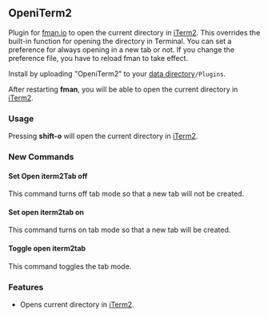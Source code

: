 ## OpeniTerm2

Plugin for [fman.io](https://fman.io) to open the current directory in [iTerm2](https://www.iterm2.com/). This overrides the built-in function for opening the directory in Terminal. You can set a preference for always opening in a new tab or not. If you change the preference file, you have to reload fman to take effect.

Install by uploading "OpeniTerm2" to your [data directory](https://fman.io/docs/customizing-fman)`/Plugins`.

After restarting **fman**, you will be able to open the current directory in [iTerm2](https://www.iterm2.com/).

### Usage

Pressing **shift-o** will open the current directory in [iTerm2](https://www.iterm2.com/). 

### New Commands

#### Set Open iterm2Tab off

This command turns off tab mode so that a new tab will not be created.

#### Set open iterm2tab on

This command turns on tab mode so that a new tab will be created.

#### Toggle open iterm2tab

This command toggles the tab mode.

### Features

 - Opens current directory in [iTerm2](https://www.iterm2.com/).
